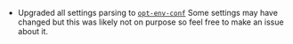 * Upgraded all settings parsing to [`opt-env-conf`](https://github.com/NorfairKing/opt-env-conf)
  Some settings may have changed but this was likely not on purpose so feel free to make an issue about it.
